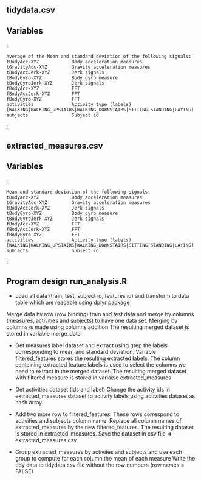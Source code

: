 


tidydata.csv
-----------

Variables
---

::

    Average of the Mean and standard deviation of the following signals:
    tBodyAcc-XYZ            Body acceleration measures
    tGravityAcc-XYZ         Gravity acceleration measures
    tBodyAccJerk-XYZ        Jerk signals
    tBodyGyro-XYZ           Body gyro measure
    tBodyGyroJerk-XYZ       Jerk signals
    fBodyAcc-XYZ            FFT
    fBodyAccJerk-XYZ        FFT
    fBodyGyro-XYZ           FFT
    activities              Activity type (labels) [WALKING|WALKING_UPSTAIRS|WALKING_DOWNSTAIRS|SITTING|STANDING|LAYING]
    subjects                Subject id

::

extracted_measures.csv
-----------

Variables
---

::

    Mean and standard deviation of the following signals:
    tBodyAcc-XYZ            Body acceleration measures
    tGravityAcc-XYZ         Gravity acceleration measures
    tBodyAccJerk-XYZ        Jerk signals
    tBodyGyro-XYZ           Body gyro measure
    tBodyGyroJerk-XYZ       Jerk signals
    fBodyAcc-XYZ            FFT
    fBodyAccJerk-XYZ        FFT
    fBodyGyro-XYZ           FFT
    activities              Activity type (labels) [WALKING|WALKING_UPSTAIRS|WALKING_DOWNSTAIRS|SITTING|STANDING|LAYING]
    subjects                Subject id
  
::

Program design run_analysis.R 
-----------

- Load all data (train, test, subject id, features id)
and transform to data table which are readable using dplyr package

Merge data by row (row binding) train and test data 
and merge by columns (measures, activities and subjects) to have one data set.
Merging by columns is made using columns addition
The resulting merged dataset is stored in variable merge_data


- Get measures label dataset
and extract using grep the labels corresponding to mean and standard deviation.
Variable filtered_features stores the resulting extracted labels.
The column containing extracted feature labels is used to select the columns we need
to extract in the merged dataset.
The resulting merged dataset with filtered measure is stored in variable extracted_measures


- Get activities dataset (ids and label)
Change the activity ids in extracted_measures dataset to activity labels using activities dataset as hash array.


- Add two more row to filtered_features.
These rows correspond to activities and subjects column name.
Replace all column names of extracted_measures by the new filtered_features.
The resulting dataset is stored in extracted_measures.
Save the dataset in csv file => extracted_measures.csv


- Group extracted_measures by activites and subjects
and use each group to compute for each column the mean of each measure
Write the tidy data to tidydata.csv file without the row numbers (row.names = FALSE)
